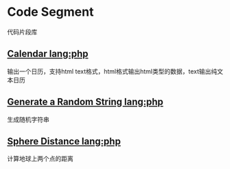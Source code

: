 # Code Segment
代码片段库

## [Calendar lang:php](https://github.com/JKooll/code-segment/tree/master/Calendar)
输出一个日历，支持html text格式，html格式输出html类型的数据，text输出纯文本日历

## [Generate a Random String lang:php](https://github.com/JKooll/code-segment/tree/master/Generate%20a%20Random%20String)
生成随机字符串

## [Sphere Distance lang:php](https://github.com/JKooll/code-segment/tree/master/Sphere%20Distance)
计算地球上两个点的距离
